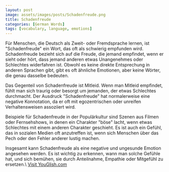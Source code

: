 ```yaml
---
layout: post
image: assets/images/posts/Schadenfreude.png
title: Schadenfreude
categories: [German Words]
tags: [vocabulary, language, emotions]
---
```


Für Menschen, die Deutsch als Zweit- oder Fremdsprache lernen, ist "Schadenfreude" ein Wort, das oft als schwierig empfunden wird. Schadenfreude bezieht sich auf die Freude, die jemand empfindet, wenn er sieht oder hört, dass jemand anderen etwas Unangenehmes oder Schlechtes widerfahren ist. Obwohl es keine direkte Entsprechung in anderen Sprachen gibt, gibt es oft ähnliche Emotionen, aber keine Wörter, die genau dasselbe bedeuten.

Das Gegenteil von Schadenfreude ist Mitleid. Wenn man Mitleid empfindet, fühlt man sich traurig oder besorgt um jemanden, der etwas Schlechtes durchmacht. Der Ausdruck "Schadenfreude" hat normalerweise eine negative Konnotation, da er oft mit egozentrischen oder unreifen Verhaltensweisen assoziiert wird.

Beispiele für Schadenfreude in der Populärkultur sind Szenen aus Filmen oder Fernsehshows, in denen ein Charakter "böse" lacht, wenn etwas Schlechtes mit einem anderen Charakter geschieht. Es ist auch ein Gefühl, das in sozialen Medien oft anzutreffen ist, wenn sich Menschen über das Pech oder den Fehler anderer lustig machen.

Insgesamt kann Schadenfreude als eine negative und ungesunde Emotion angesehen werden. Es ist wichtig zu erkennen, wann man solche Gefühle hat, und sich bemühen, sie durch Anteilnahme, Empathie oder Mitgefühl zu ersetzen.\ <a id="yg-widget-0" class="youglish-widget" data-query="Schadenfreude" data-lang="german" data-components="8412" data-auto-start="0" data-bkg-color="theme_light" data-title="How%20to%20pronounce%20Schadenfreude%20in%20German"  rel="nofollow" href="https://youglish.com">Visit YouGlish.com</a><script async src="https://youglish.com/public/emb/widget.js" charset="utf-8"></script>